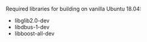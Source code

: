 Required libraries for building on vanilla Ubuntu 18.04:
* libglib2.0-dev
* libdbus-1-dev
* libboost-all-dev